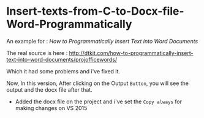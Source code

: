 # Insert-texts-from-C-to-Docx-file-Word-Programmatically
An example for : *How to Programmatically Insert Text into Word Documents*

The real source is here : http://dtkit.com/how-to-programmatically-insert-text-into-word-documents/projofficewords/

Which it had some problems and i've fixed it.

Now, In this version, After clicking on the Output `Button`, you will see the output and the docx file after that.

- Added the docx file on the project and i've set the `Copy always` for making changes on VS 2015
